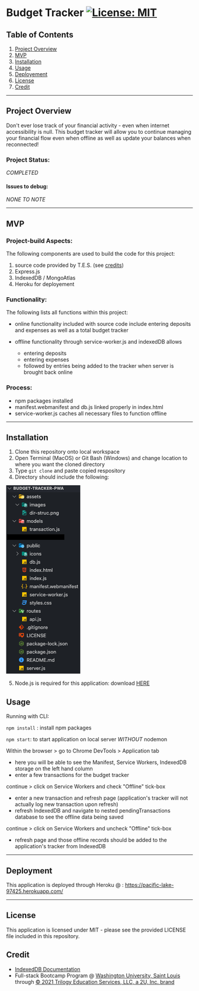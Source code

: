 # Budget Tracker  [![License: MIT](https://img.shields.io/badge/License-MIT-yellow.svg)](https://opensource.org/licenses/MIT)

## Table of Contents
1. [Project Overview](#Project-Overview)
2. [MVP](#MVP)
3. [Installation](#Installation)
4. [Usage](#Usage)
5. [Deployement](#Deployement)
6. [License](#License)
7. [Credit](#Credit)
****

## Project Overview
Don't ever lose track of your financial activity - even when internet accessibility is null. This budget tracker will allow you to continue managing your financial flow even when offline as well as update your balances when reconnected!

### Project Status:

*COMPLETED*

#### Issues to debug:

*NONE TO NOTE*

****

## MVP

### Project-build Aspects:

The following components are used to build the code for this project:

1. source code provided by T.E.S. (see [credits](#Credit))
2. Express.js
3. IndexedDB / MongoAtlas
4. Heroku for deployement

### Functionality:

The following lists all functions within this project:

* online functionality included with source code include entering deposits and expenses as well as a total budget tracker

* offline functionality through service-worker.js and indexedDB allows
    - entering deposits
    - entering expenses
    - followed by entries being added to the tracker when server is brought back online


### Process:

* npm packages installed
* manifest.webmanifest and db.js linked properly in index.html
* service-worker.js caches all necessary files to function offline


****

## Installation

1. Clone this repository onto local workspace
2. Open Terminal (MacOS) or Git Bash (Windows) and change location to where you want the cloned directory
3. Type `git clone` and paste copied respository
4. Directory should include the following:

![Directory Structure:](./assets/images/dir-struc.png)

5. Node.js is required for this application: download [HERE](https://nodejs.org/en/download/)

## Usage

Running with CLI:

`npm install` : install npm packages

`npm start`: to start application on local server *WITHOUT* nodemon

Within the browser > go to Chrome DevTools > Application tab
- here you will be able to see the Manifest, Service Workers, IndexedDB storage on the left hand column
- enter a few transactions for the budget tracker

continue > click on Service Workers and check "Offline" tick-box
- enter a new transaction and refresh page (application's tracker will not actually log new transaction upon refresh)
- refresh IndexedDB and navigate to nested pendingTransactions database to see the offline data being saved

continue > click on Service Workers and uncheck "Offline" tick-box
- refresh page and those offline records should be added to the application's tracker from IndexedDB

****

## Deployment
This application is deployed through Heroku @ : https://pacific-lake-97425.herokuapp.com/

****

## License
This application is licensed under MIT - please see the provided LICENSE file included in this repository.

## Credit
* [IndexedDB Documentation](https://developer.chrome.com/docs/devtools/storage/indexeddb/)
* Full-stack Bootcamp Program @ [Washington University, Saint Louis](https://bootcamp.tlcenter.wustl.edu/) through [© 2021 Trilogy Education Services, LLC, a 2U, Inc. brand](https://www.trilogyed.com/)
